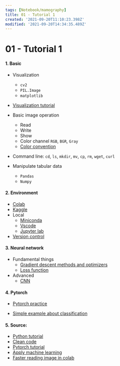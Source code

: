 ```yaml
---
tags: [Notebook/mamography]
title: 01 - Tutorial 1
created: '2021-09-20T11:10:23.398Z'
modified: '2021-09-20T14:34:35.489Z'
---
```


# 01 - Tutorial 1
#### 1. Basic
* Visualization
  - `cv2`
  - `PIL.Image`
  - `matplotlib`
* [Visualization tutorial](https://github.com/amueller/COMS4995-s19/blob/master/slides/aml-03-matplotlib/aml-03-012517.ipynb)

* Basic image operation
  * Read
  * Write
  * Show
  * Color channel `RGB`, `BGR`, `Gray` 
  * [Color convention](https://stackoverflow.com/a/43234001)

* Command line: `cd`, `ls`, `mkdir`, `mv`, `cp`, `rm`, `wget`, `curl`
* Manipulate tabular data
  * `Pandas`
  * `Numpy`

#### 2. Environment
  * [Colab](https://colab.research.google.com/)
  * [Kaggle](https://www.kaggle.com/)
  * Local
    * [Miniconda](https://docs.conda.io/en/latest/miniconda.html)
    * [Vscode](https://code.visualstudio.com/)
    * [Jupyter lab](https://jupyterlab.readthedocs.io/en/stable/)
  * [Version control](https://www.youtube.com/watch?v=HVsySz-h9r4)
    
#### 3. Neural network

* Fundamental things
  * [Gradient descent methods and optimizers](https://ruder.io/optimizing-gradient-descent/index.html#gradientdescentvariants)
  * [Loss function](https://www.quora.com/Why-are-different-loss-functions-used-in-machine-learning/answer/JQ-Veenstra)
* Advanced
  * [CNN](https://cs231n.github.io/convolutional-networks/)
#### 4. Pytorch

* [Pytorch practice](https://github.com/yunjey/pytorch-tutorial)

* [Simple example about classification](https://pytorch.org/tutorials/beginner/blitz/cifar10_tutorial.html)

#### 5. Source:
* [Python tutorial](https://www.youtube.com/channel/UCCezIgC97PvUuR4_gbFUs5g)
* [Clean code](https://github.com/zedr/clean-code-python)
* [Pytorch tutorial](https://uvadlc-notebooks.readthedocs.io/en/latest/)
* [Apply machine learning](https://www.cs.columbia.edu/~amueller/comsw4995s20/schedule/)
* [Faster reading image in colab](https://stackoverflow.com/a/63046909)





